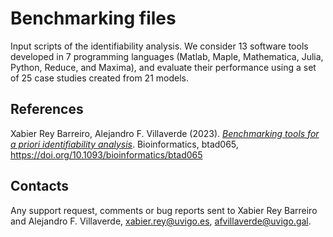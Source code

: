 # Benchmarking files
Input scripts of the identifiability analysis. We consider 13 software tools developed in 7 programming languages (Matlab, Maple, Mathematica, Julia, Python, Reduce, and Maxima), and evaluate their performance using a set of 25 case studies created from 21 models.

## References

Xabier Rey Barreiro, Alejandro F. Villaverde (2023). [*Benchmarking tools for a priori identifiability analysis*](https://academic.oup.com/bioinformatics/advance-article/doi/10.1093/bioinformatics/btad065/7017524?utm_source=advanceaccess&utm_campaign=bioinformatics&utm_medium=email). Bioinformatics, btad065, https://doi.org/10.1093/bioinformatics/btad065



## Contacts

Any support request, comments or bug reports sent to Xabier Rey Barreiro and Alejandro F. Villaverde, xabier.rey@uvigo.es, afvillaverde@uvigo.gal.
